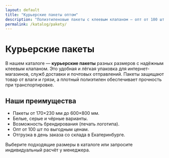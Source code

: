 ```yaml
---
layout: default
title: "Курьерские пакеты оптом"
description: "Полиэтиленовые пакеты с клеевым клапаном — опт от 100 шт. Самовывоз в Екатеринбурге, доставка по России."
permalink: /katalog/pakety/
---
```


<h1>Курьерские пакеты</h1>
<p>В нашем каталоге — <strong>курьерские пакеты</strong> разных размеров с надёжным клеевым клапаном. Это удобная и лёгкая упаковка для интернет-магазинов, служб доставки и почтовых отправлений. Пакеты защищают товар от влаги и грязи, а плотный полиэтилен обеспечивает прочность при транспортировке.</p>

<h2>Наши преимущества</h2>
<ul>
  <li>Пакеты от 170×230 мм до 600×800 мм.</li>
  <li>Белые, серые и чёрные варианты.</li>
  <li>Возможность брендирования (печать логотипа).</li>
  <li>Опт от 100 шт по выгодным ценам.</li>
  <li>Отгрузка в день заказа со склада в Екатеринбурге.</li>
</ul>

<p>Выберите подходящие размеры в каталоге или запросите индивидуальный расчёт у менеджера.</p>
